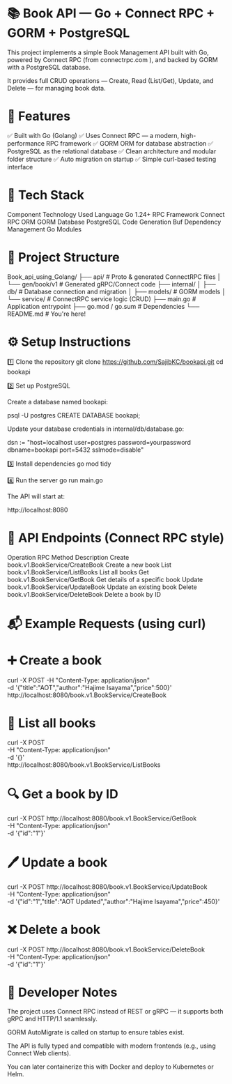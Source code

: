 # 📚 Book API — Go + Connect RPC + GORM + PostgreSQL

This project implements a simple Book Management API built with Go, powered by Connect RPC (from connectrpc.com
), and backed by GORM with a PostgreSQL database.

It provides full CRUD operations — Create, Read (List/Get), Update, and Delete — for managing book data.

# 🚀 Features

✅ Built with Go (Golang)
✅ Uses Connect RPC — a modern, high-performance RPC framework
✅ GORM ORM for database abstraction
✅ PostgreSQL as the relational database
✅ Clean architecture and modular folder structure
✅ Auto migration on startup
✅ Simple curl-based testing interface

# 🧩 Tech Stack
Component	Technology Used
Language	Go 1.24+
RPC Framework	Connect RPC
ORM	GORM
Database	PostgreSQL
Code Generation	Buf
Dependency Management	Go Modules

# 📁 Project Structure
Book_api_using_Golang/
├── api/                     # Proto & generated ConnectRPC files
│   └── gen/book/v1          # Generated gRPC/Connect code
├── internal/
│   ├── db/                  # Database connection and migration
│   ├── models/              # GORM models
│   └── service/             # ConnectRPC service logic (CRUD)
├── main.go                  # Application entrypoint
├── go.mod / go.sum          # Dependencies
└── README.md                # You're here!

# ⚙️ Setup Instructions
1️⃣ Clone the repository
git clone https://github.com/SajibKC/bookapi.git
cd bookapi

2️⃣ Set up PostgreSQL

Create a database named bookapi:

psql -U postgres
CREATE DATABASE bookapi;


Update your database credentials in internal/db/database.go:

dsn := "host=localhost user=postgres password=yourpassword dbname=bookapi port=5432 sslmode=disable"

3️⃣ Install dependencies
go mod tidy

4️⃣ Run the server
go run main.go


The API will start at:

http://localhost:8080

# 🧠 API Endpoints (Connect RPC style)
Operation	RPC Method	Description
Create	book.v1.BookService/CreateBook	Create a new book
List	book.v1.BookService/ListBooks	List all books
Get	book.v1.BookService/GetBook	Get details of a specific book
Update	book.v1.BookService/UpdateBook	Update an existing book
Delete	book.v1.BookService/DeleteBook	Delete a book by ID

# 📬 Example Requests (using curl)
# ➕ Create a book
curl -X POST -H "Content-Type: application/json" \
  -d '{"title":"AOT","author":"Hajime Isayama","price":500}' \
  http://localhost:8080/book.v1.BookService/CreateBook

# 📖 List all books
curl -X POST \
  -H "Content-Type: application/json" \
  -d '{}' \
  http://localhost:8080/book.v1.BookService/ListBooks

# 🔍 Get a book by ID
curl -X POST http://localhost:8080/book.v1.BookService/GetBook \
  -H "Content-Type: application/json" \
  -d '{"id":"1"}'

# 🖊️ Update a book
curl -X POST http://localhost:8080/book.v1.BookService/UpdateBook \
  -H "Content-Type: application/json" \
  -d '{"id":"1","title":"AOT Updated","author":"Hajime Isayama","price":450}'

# ❌ Delete a book
curl -X POST http://localhost:8080/book.v1.BookService/DeleteBook \
  -H "Content-Type: application/json" \
  -d '{"id":"1"}'

# 🧰 Developer Notes

The project uses Connect RPC instead of REST or gRPC — it supports both gRPC and HTTP/1.1 seamlessly.

GORM AutoMigrate is called on startup to ensure tables exist.

The API is fully typed and compatible with modern frontends (e.g., using Connect Web clients).

You can later containerize this with Docker and deploy to Kubernetes or Helm.
